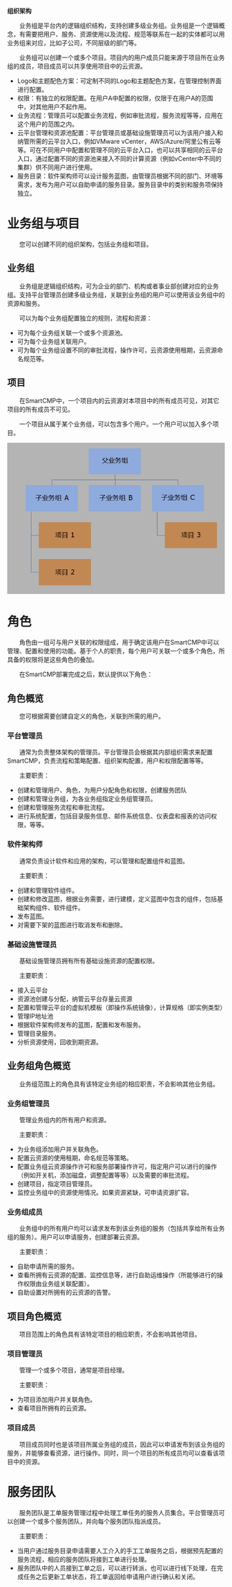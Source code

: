  **组织架构**
 
　　业务组是平台内的逻辑组织结构，支持创建多级业务组。业务组是一个逻辑概念，有需要把用户、服务、资源使用以及流程、规范等联系在一起的实体都可以用业务组来对应，比如子公司，不同层级的部门等。

　　业务组可以创建一个或多个项目。项目内的用户成员只能来源于项目所在业务组的成员，项目成员可以共享使用项目中的云资源。

+ Logo和主题配色方案：可定制不同的Logo和主题配色方案，在管理控制界面进行配置。
+ 权限：有独立的权限配置。在用户A中配置的权限，仅限于在用户A的范围中，对其他用户不起作用。
+ 业务流程：管理员可以配置业务流程，例如审批流程，服务流程等等，应用在这个用户的范围之内。
+ 云平台管理和资源池配置：平台管理员或基础设施管理员可以为该用户接入和纳管所需的云平台入口，例如VMware vCenter，AWS/Azure/阿里公有云等等。可在不同用户中配置和管理不同的云平台入口，也可以共享相同的云平台入口，通过配置不同的资源池来接入不同的计算资源（例如vCenter中不同的集群）供不同用户进行使用。
+ 服务目录：软件架构师可以设计服务蓝图，由管理员根据不同的部门、环境等需求，发布为用户可以自助申请的服务目录。服务目录中的类别和服务项保持独立。





#  业务组与项目

　　您可以创建不同的组织架构，包括业务组和项目。

##  业务组 

　　业务组是逻辑组织结构，可为企业的部门、机构或者事业部创建对应的业务组。支持平台管理员创建多级业务组，关联到业务组的用户可以使用该业务组中的资源和服务。

　　可以为每个业务组配置独立的规则，流程和资源：

+ 可为每个业务组关联一个或多个资源池。
+ 可为每个业务组关联用户。
+ 可为每个业务组设置不同的审批流程，操作许可，云资源使用租期，云资源命名规范等。

##  项目

　　在SmartCMP中，一个项目内的云资源对本项目中的所有成员可见，对其它项目的所有成员不可见。

　　一个项目从属于某个业务组，可以包含多个用户。一个用户可以加入多个项目。

![组织架构示例](../../picture/foundationConcepts/Pic03-组织架构.png)



# 角色

　　角色由一组可与用户关联的权限组成，用于确定该用户在SmartCMP中可以管理、配置和使用的功能。基于个人的职责，每个用户可关联一个或多个角色，所具备的权限将是这些角色的叠加。

　　在SmartCMP部署完成之后，默认提供以下角色：

##  角色概览

　　您可根据需要创建自定义的角色，关联到所需的用户。

###  平台管理员 

　　通常为负责整体架构的管理员。平台管理员会根据其内部组织需求来配置SmartCMP，负责流程和策略配置、组织架构配置，用户和权限配置等等。

　　主要职责：

+ 创建和管理用户、角色，为用户分配角色和权限，创建服务团队
+ 创建和管理业务组，为各业务组指定业务组管理员。
+ 创建和管理服务流程和审批流程。
+ 进行系统配置，包括目录服务信息、邮件系统信息、仪表盘和报表的访问权限，等等。

### 软件架构师 

　　通常负责设计软件和应用的架构，可以管理和配置组件和蓝图。

　　主要职责：

+ 创建和管理软件组件。
+ 创建和修改蓝图，根据业务需要，进行建模，定义蓝图中包含的组件，包括基础架构组件、软件组件。 
+ 发布蓝图。
+ 对需要下架的蓝图进行取消发布和删除。

###  基础设施管理员

　　基础设施管理员拥有所有基础设施资源的配置权限。

　　主要职责：

+ 接入云平台
+ 资源池创建与分配，纳管云平台存量云资源
+ 配置和管理云平台的虚拟机模板（即操作系统镜像），计算规格（即实例类型）
+ 管理IP地址池
+ 根据软件架构师发布的蓝图，配置和发布服务。
+ 管理目录服务。
+ 分析资源使用，回收到期资源。

##  业务组角色概览

　　业务组范围上的角色具有该特定业务组的相应职责，不会影响其他业务组。

### 业务组管理员

　　管理业务组内的所有用户和资源。

　　主要职责：

+ 为业务组添加用户并关联角色。
+ 配置云资源的使用租期，命名规范等策略。
+ 配置业务组云资源操作许可和服务部署操作许可，指定用户可以进行的操作（例如开关机，添加磁盘，调整配置等等）以及需要的审批流程。
+ 创建项目，指定项目管理员。
+ 监控业务组中的资源使用情况。如果资源紧缺，可申请资源扩容。

### 业务组成员

　　业务组中的所有用户均可以请求发布到该业务组的服务（包括共享给所有业务组的服务）。用户可以申请服务，创建部署云资源。

　　主要职责：

+ 自助申请所需的服务。
+ 查看所拥有云资源的配置、监控信息等，进行自助运维操作（所能够进行的操作权限由业务组关联配置）。
+ 自助设置对所拥有的云资源的告警。

##  项目角色概览

　　项目范围上的角色具有该特定项目的相应职责，不会影响其他项目。

### 项目管理员

　　管理一个或多个项目，通常是项目经理。

　　主要职责：

+ 为项目添加用户并关联角色。
+ 查看项目所拥有的云资源。

### 项目成员

　　项目成员同时也是该项目所属业务组的成员，因此可以申请发布到该业务组的服务，并能够查看资源，进行操作。同时，同一个项目的所有成员均可以查看该项目中的资源。




# 服务团队

　　服务团队是工单服务管理过程中处理工单任务的服务人员集合。平台管理员可以创建一个或多个服务团队，并向每个服务团队指派成员。

　　主要职责：

+ 当用户通过服务目录申请需要人工介入的手工工单服务之后，根据预先配置的服务流程，相应的服务团队将接到工单进行处理。
+ 服务团队中的人员接到工单之后，可以进行转派，也可以进行线下处理，在完成任务之后更新工单状态，将工单返回给申请用户进行确认和关闭。


